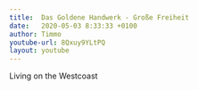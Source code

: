 ```yaml
---
title:  Das Goldene Handwerk - Große Freiheit
date:   2020-05-03 8:33:33 +0100
author: Timmo
youtube-url: 8Qxuy9YLtPQ 
layout: youtube
---
```


Living on the Westcoast

